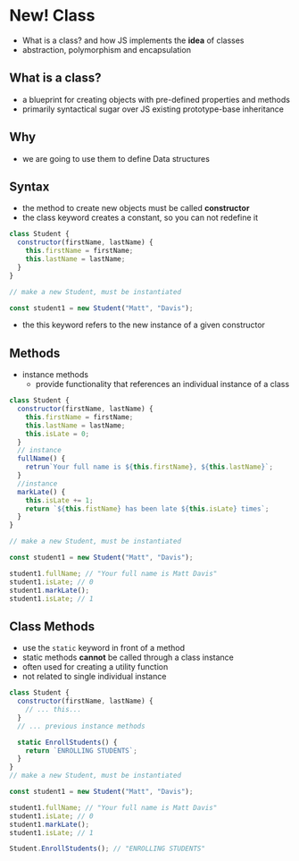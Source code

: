 # New! Class

- What is a class? and how JS implements the **idea** of classes
- abstraction, polymorphism and encapsulation

## What is a class?

- a blueprint for creating objects with pre-defined properties and methods
- primarily syntactical sugar over JS existing prototype-base inheritance

## Why

- we are going to use them to define Data structures

## Syntax

- the method to create new objects must be called **constructor**
- the class keyword creates a constant, so you can not redefine it

```js
class Student {
  constructor(firstName, lastName) {
    this.firstName = firstName;
    this.lastName = lastName;
  }
}

// make a new Student, must be instantiated

const student1 = new Student("Matt", "Davis");
```

- the this keyword refers to the new instance of a given constructor

## Methods

- instance methods
  - provide functionality that references an individual instance of a class

```js
class Student {
  constructor(firstName, lastName) {
    this.firstName = firstName;
    this.lastName = lastName;
    this.isLate = 0;
  }
  // instance
  fullName() {
    retrun`Your full name is ${this.firstName}, ${this.lastName}`;
  }
  //instance
  markLate() {
    this.isLate += 1;
    return `${this.fistName} has been late ${this.isLate} times`;
  }
}

// make a new Student, must be instantiated

const student1 = new Student("Matt", "Davis");

student1.fullName; // "Your full name is Matt Davis"
student1.isLate; // 0
student1.markLate();
student1.isLate; // 1
```

## Class Methods

- use the `static` keyword in front of a method
- static methods **cannot** be called through a class instance
- often used for creating a utility function
- not related to single individual instance

```js
class Student {
  constructor(firstName, lastName) {
    // ... this...
  }
  // ... previous instance methods

  static EnrollStudents() {
    return `ENROLLING STUDENTS`;
  }
}
// make a new Student, must be instantiated

const student1 = new Student("Matt", "Davis");

student1.fullName; // "Your full name is Matt Davis"
student1.isLate; // 0
student1.markLate();
student1.isLate; // 1

Student.EnrollStudents(); // "ENROLLING STUDENTS"
```
